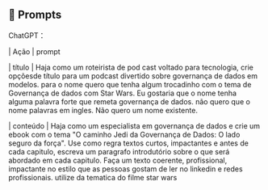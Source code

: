 ## 🧠 Prompts


ChatGPT：

|   Ação   | prompt   
                                                                                                                                                                                                                                
|  título  | 
Haja como um roteirista de pod cast voltado para tecnologia, crie opçõesde título para um podcast divertido sobre governança de dados em modelos. 
para o nome quero que tenha algum trocadinho com o tema de Governança de dados com Star Wars. Eu gostaria que o nome tenha alguma palavra forte que remeta governança de dados. 
não quero que o nome palavras em ingles. 
Não quero um nome existente.
                                                       
| conteúdo | 
Haja como um especialista em governança de dados e crie um ebook com o tema "O caminho Jedi da Governança de Dados: O lado seguro da força". Use como regra textos curtos, impactantes e antes de cada capitulo, escreva um paragrafo introdutório sobre o que será abordado em cada capitulo. Faça um texto coerente, profissional, impactante no estilo que as pessoas gostam de ler no linkedin e redes profissionais. utilize da tematica do filme star wars  

